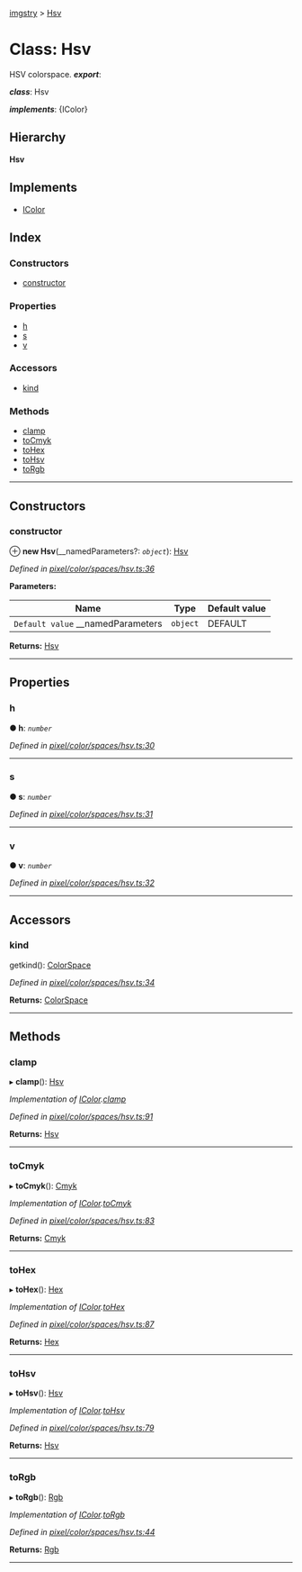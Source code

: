 [imgstry](../README.md) > [Hsv](../classes/hsv.md)

# Class: Hsv

HSV colorspace.
*__export__*: 

*__class__*: Hsv

*__implements__*: {IColor}

## Hierarchy

**Hsv**

## Implements

* [IColor](../interfaces/icolor.md)

## Index

### Constructors

* [constructor](hsv.md#constructor)

### Properties

* [h](hsv.md#h)
* [s](hsv.md#s)
* [v](hsv.md#v)

### Accessors

* [kind](hsv.md#kind)

### Methods

* [clamp](hsv.md#clamp)
* [toCmyk](hsv.md#tocmyk)
* [toHex](hsv.md#tohex)
* [toHsv](hsv.md#tohsv)
* [toRgb](hsv.md#torgb)

---

## Constructors

<a id="constructor"></a>

###  constructor

⊕ **new Hsv**(__namedParameters?: *`object`*): [Hsv](hsv.md)

*Defined in [pixel/color/spaces/hsv.ts:36](https://github.com/visual-cortex/imgstry/blob/master/source/pixel/color/spaces/hsv.ts#L36)*

**Parameters:**

| Name | Type | Default value |
| ------ | ------ | ------ |
| `Default value` __namedParameters | `object` |  DEFAULT |

**Returns:** [Hsv](hsv.md)

___

## Properties

<a id="h"></a>

###  h

**● h**: *`number`*

*Defined in [pixel/color/spaces/hsv.ts:30](https://github.com/visual-cortex/imgstry/blob/master/source/pixel/color/spaces/hsv.ts#L30)*

___
<a id="s"></a>

###  s

**● s**: *`number`*

*Defined in [pixel/color/spaces/hsv.ts:31](https://github.com/visual-cortex/imgstry/blob/master/source/pixel/color/spaces/hsv.ts#L31)*

___
<a id="v"></a>

###  v

**● v**: *`number`*

*Defined in [pixel/color/spaces/hsv.ts:32](https://github.com/visual-cortex/imgstry/blob/master/source/pixel/color/spaces/hsv.ts#L32)*

___

## Accessors

<a id="kind"></a>

###  kind

getkind(): [ColorSpace](../enums/colorspace.md)

*Defined in [pixel/color/spaces/hsv.ts:34](https://github.com/visual-cortex/imgstry/blob/master/source/pixel/color/spaces/hsv.ts#L34)*

**Returns:** [ColorSpace](../enums/colorspace.md)

___

## Methods

<a id="clamp"></a>

###  clamp

▸ **clamp**(): [Hsv](hsv.md)

*Implementation of [IColor](../interfaces/icolor.md).[clamp](../interfaces/icolor.md#clamp)*

*Defined in [pixel/color/spaces/hsv.ts:91](https://github.com/visual-cortex/imgstry/blob/master/source/pixel/color/spaces/hsv.ts#L91)*

**Returns:** [Hsv](hsv.md)

___
<a id="tocmyk"></a>

###  toCmyk

▸ **toCmyk**(): [Cmyk](cmyk.md)

*Implementation of [IColor](../interfaces/icolor.md).[toCmyk](../interfaces/icolor.md#tocmyk)*

*Defined in [pixel/color/spaces/hsv.ts:83](https://github.com/visual-cortex/imgstry/blob/master/source/pixel/color/spaces/hsv.ts#L83)*

**Returns:** [Cmyk](cmyk.md)

___
<a id="tohex"></a>

###  toHex

▸ **toHex**(): [Hex](hex.md)

*Implementation of [IColor](../interfaces/icolor.md).[toHex](../interfaces/icolor.md#tohex)*

*Defined in [pixel/color/spaces/hsv.ts:87](https://github.com/visual-cortex/imgstry/blob/master/source/pixel/color/spaces/hsv.ts#L87)*

**Returns:** [Hex](hex.md)

___
<a id="tohsv"></a>

###  toHsv

▸ **toHsv**(): [Hsv](hsv.md)

*Implementation of [IColor](../interfaces/icolor.md).[toHsv](../interfaces/icolor.md#tohsv)*

*Defined in [pixel/color/spaces/hsv.ts:79](https://github.com/visual-cortex/imgstry/blob/master/source/pixel/color/spaces/hsv.ts#L79)*

**Returns:** [Hsv](hsv.md)

___
<a id="torgb"></a>

###  toRgb

▸ **toRgb**(): [Rgb](rgb.md)

*Implementation of [IColor](../interfaces/icolor.md).[toRgb](../interfaces/icolor.md#torgb)*

*Defined in [pixel/color/spaces/hsv.ts:44](https://github.com/visual-cortex/imgstry/blob/master/source/pixel/color/spaces/hsv.ts#L44)*

**Returns:** [Rgb](rgb.md)

___

